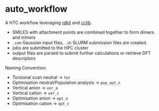 # auto_workflow

A HTC workflow leveraging [rdkit](https://github.com/rdkit/rdkit) and [cclib](https://github.com/cclib/cclib).

- SMILES with attachment points are combined together to form dimers and trimers
- `.com` Gaussian input files, `.sh` SLURM submission files are created.
- jobs are submitted to the HPC cluster
- output files are parsed to submit further calculations or retrieve DFT descriptors

Naming Convention:

- Torsional scan neutral → `tor`
- Optimisation neutral/Population analysis → `pop_opt_n`
- Vertical anion → `ver_a`
- Vertical cation → `ver_c`
- Optimisation anion → `opt_a`
- Optimisation cation → `opt_c`
